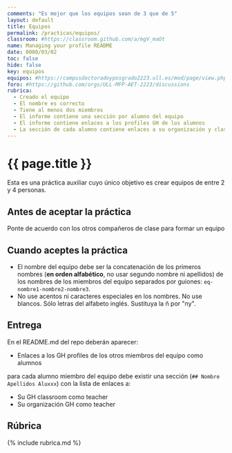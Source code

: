 ```yaml
---
comments: "Es mejor que los equipos sean de 3 que de 5"
layout: default
title: Equipos
permalink: /practicas/equipos/
classroom: #https://classroom.github.com/a/mgV_maOt
name: Managing your profile README
date: 0000/03/02
toc: false
hide: false
key: equipos
equipos: #https://campusdoctoradoyposgrado2223.ull.es/mod/page/view.php?id=839
foro: #https://github.com/orgs/ULL-MFP-AET-2223/discussions
rubrica:
  - Creado el equipo
  - El nombre es correcto
  - Tiene al menos dos miembros
  - El informe contiene una sección por alumno del equipo
  - El informe contiene enlaces a los profiles GH de los alumnos
  - La sección de cada alumno contiene enlaces a su organización y classroom 
---
```


# {{ page.title }}

Esta es una práctica auxiliar cuyo único objetivo es crear equipos de entre 2 y 4 personas. 

## Antes de aceptar la práctica

Ponte de acuerdo con los otros compañeros de clase para formar un equipo
  
## Cuando aceptes la práctica

* El nombre del equipo debe ser la concatenación de los primeros nombres (**en orden alfabético**, no usar segundo nombre ni apellidos) de los nombres de los miembros del equipo separados por guiones: `eq-nombre1-nombre2-nombre3`.
* No use acentos ni caracteres especiales en los nombres. No use blancos. Sólo letras del alfabeto inglés. Sustituya la ñ por "ny".

## Entrega 

En el README.md del repo deberán aparecer: 

* Enlaces a los GH profiles de los otros miembros del equipo como alumnos

para cada alumno miembro del equipo  debe existir una sección (`## Nombre Apellidos Aluxxx`) con la lista de enlaces a:

* Su GH classroom como teacher
* Su organización GH como teacher

## Rúbrica

{% include rubrica.md %}